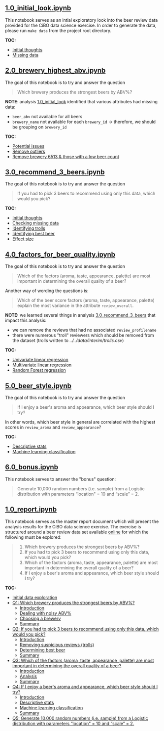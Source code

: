 **[1.0_initial_look.ipynb](/notebooks/explore/1.0_initial_look.ipynb)**
---

This notebook serves as an intial exploratory look into the beer review data provided for the CiBO data science exercise. In order to generate the data, please run `make data` from the project root directory.
 
**TOC:**
* [Initial thoughts](/notebooks/explore/1.0_initial_look.ipynb)
* [Missing data](/notebooks/explore/1.0_initial_look.ipynb)

**[2.0_brewery_highest_abv.ipynb](/notebooks/explore/2.0_brewery_highest_abv.ipynb)**
---

The goal of this notebook is to try and answer the question
> Which brewery produces the strongest beers by ABV%?

**NOTE**: analysis [1.0_initial_look](1.0_initial_look.ipynb) identified that various attributes had missing data:
- `beer_abv` not available for all beers
- `brewery_name` not available for each `brewery_id` -> therefore, we should be grouping on `brewery_id`
 
**TOC:**
* [Potential issues](/notebooks/explore/2.0_brewery_highest_abv.ipynb)
* [Remove outliers](/notebooks/explore/2.0_brewery_highest_abv.ipynb)
* [Remove brewery 6513 & those with a low beer count](/notebooks/explore/2.0_brewery_highest_abv.ipynb)

**[3.0_recommend_3_beers.ipynb](/notebooks/explore/3.0_recommend_3_beers.ipynb)**
---

The goal of this notebook is to try and answer the question
> If you had to pick 3 beers to recommend using only this data, which would you pick?
 
**TOC:**
* [Initial thoughts](/notebooks/explore/3.0_recommend_3_beers.ipynb)
* [Checking missing data](/notebooks/explore/3.0_recommend_3_beers.ipynb)
* [Identifying trolls](/notebooks/explore/3.0_recommend_3_beers.ipynb)
* [Identifying best beer](/notebooks/explore/3.0_recommend_3_beers.ipynb)
* [Effect size](/notebooks/explore/3.0_recommend_3_beers.ipynb)

**[4.0_factors_for_beer_quality.ipynb](/notebooks/explore/4.0_factors_for_beer_quality.ipynb)**
---

The goal of this notebook is to try and answer the question
> Which of the factors (aroma, taste, appearance, palette) are most important in determining the overall quality of a beer?

Another way of wording the questions is:
> Which of the beer score factors (aroma, taste, appearance, palette) explain the most variance in the attribute `review_overall`.

**NOTE:** we learned several things in analysis [3.0_recommend_3_beers](3.0_recommend_3_beers.ipynb) that impact this analysis:
- we can remove the reviews that had no associated `review_profilename`
- there were numerous "troll" reviewers which should be removed from the dataset (trolls written to *../../data/interim/trolls.csv*)
 
**TOC:**
* [Univariate linear regression](/notebooks/explore/4.0_factors_for_beer_quality.ipynb)
* [Multivariate linear regression](/notebooks/explore/4.0_factors_for_beer_quality.ipynb)
* [Random Forest regression](/notebooks/explore/4.0_factors_for_beer_quality.ipynb)

**[5.0_beer_style.ipynb](/notebooks/explore/5.0_beer_style.ipynb)**
---

The goal of this notebook is to try and answer the question
> If I enjoy a beer's aroma and appearance, which beer style should I try?

In other words, which beer style in general are correlated with the highest scores in `review_aroma` and `review_appearance`?
 
**TOC:**
* [Descriptive stats](/notebooks/explore/5.0_beer_style.ipynb)
* [Machine learning classification](/notebooks/explore/5.0_beer_style.ipynb)

**[6.0_bonus.ipynb](/notebooks/explore/6.0_bonus.ipynb)**
---

This notebook serves to answer the "bonus" question:

> Generate 10,000 random numbers (i.e. sample) from a Logistic distribution with parameters “location" = 10 and “scale” = 2.

**[1.0_report.ipynb](/notebooks/reports/1.0_report.ipynb)**
---

This notebook serves as the master report document which will present the analysis results for the CiBO data science exercise. The exercise is structured around a beer review data set available [online](https://urldefense.proofpoint.com/v2/url?u=https-3A__s3.amazonaws.com_demo-2Ddatasets_beer-5Freviews.tar.gz&d=DwMFaQ&c=imBPVzF25OnBgGmVOlcsiEgHoG1i6YHLR0Sj_gZ4adc&r=8bgQeuykrF3aSX4ERnAE37e9TNni25ddf39sbnkKHrQ&m=hkI6yrD7SBn4Z9WO9Zt31KmSuYIswplFpvMihrHqFd4&s=PStqu-SKl1ZEMNBu4MLVtzHvrTddC9h1mM3NqDgmYmI&e=) for which the following must be explored:
> 1. Which brewery produces the strongest beers by ABV%?
> 2. If you had to pick 3 beers to recommend using only this data, which would you pick?
> 3. Which of the factors (aroma, taste, appearance, palette) are most important in determining the overall quality of a beer?
> 4. If I enjoy a beer's aroma and appearance, which beer style should I try?
 
**TOC:**
* [Initial data exploration](/notebooks/reports/1.0_report.ipynb)
* [Q1: Which brewery produces the strongest beers by ABV%?](/notebooks/reports/1.0_report.ipynb)
  * [Introduction](/notebooks/reports/1.0_report.ipynb)
  * [Dealing with noisy ABV%](/notebooks/reports/1.0_report.ipynb)
  * [Choosing a brewery](/notebooks/reports/1.0_report.ipynb)
  * [Summary](/notebooks/reports/1.0_report.ipynb)
* [Q2: If you had to pick 3 beers to recommend using only this data, which would you pick?](/notebooks/reports/1.0_report.ipynb)
  * [Introduction](/notebooks/reports/1.0_report.ipynb)
  * [Removing suspicious reviews (trolls)](/notebooks/reports/1.0_report.ipynb)
  * [Determining best beer](/notebooks/reports/1.0_report.ipynb)
  * [Summary](/notebooks/reports/1.0_report.ipynb)
* [Q3: Which of the factors (aroma, taste, appearance, palette) are most important in determining the overall quality of a beer?](/notebooks/reports/1.0_report.ipynb)
  * [Introduction](/notebooks/reports/1.0_report.ipynb)
  * [Analysis](/notebooks/reports/1.0_report.ipynb)
  * [Summary](/notebooks/reports/1.0_report.ipynb)
* [Q4: If I enjoy a beer's aroma and appearance, which beer style should I try?](/notebooks/reports/1.0_report.ipynb)
  * [Introduction](/notebooks/reports/1.0_report.ipynb)
  * [Descriptive stats](/notebooks/reports/1.0_report.ipynb)
  * [Machine learning classification](/notebooks/reports/1.0_report.ipynb)
  * [Summary](/notebooks/reports/1.0_report.ipynb)
* [Q5: Generate 10,000 random numbers (i.e. sample) from a Logistic distribution with parameters “location" = 10 and “scale” = 2.](/notebooks/reports/1.0_report.ipynb)

